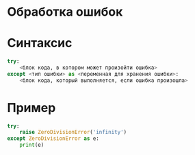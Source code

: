 # Обработка ошибок

# Синтаксис
```python
try:
    <блок кода, в котором может произойти ошибка>
except <тип ошибки> as <переменная для хранения ошибки>:
    <блок кода, который выполняется, если ошибка произошла>
```

# Пример
```python
try:
    raise ZeroDivisionError('infinity')
except ZeroDivisionError as e:
    print(e)
```